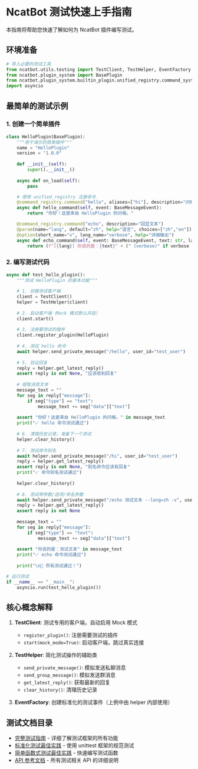 # NcatBot 测试快速上手指南

本指南将帮助您快速了解如何为 NcatBot 插件编写测试。

## 环境准备

```python
# 导入必要的测试工具
from ncatbot.utils.testing import TestClient, TestHelper, EventFactory
from ncatbot.plugin_system import BasePlugin
from ncatbot.plugin_system.builtin_plugin.unified_registry.command_system.registry import command_registry, param, option
import asyncio
```

## 最简单的测试示例

### 1. 创建一个简单插件

```python
class HelloPlugin(BasePlugin):
    """用于演示的简单插件"""
    name = "HelloPlugin"
    version = "1.0.0"
    
    def __init__(self):
        super().__init__()
        
    async def on_load(self):
        pass

    # 使用 unified_registry 注册命令
    @command_registry.command("hello", aliases=["hi"], description="问候")
    async def hello_command(self, event: BaseMessageEvent):
        return "你好！这是来自 HelloPlugin 的问候。"

    @command_registry.command("echo", description="回显文本")
    @param(name="lang", default="zh", help="语言", choices=["zh","en"])
    @option(short_name="v", long_name="verbose", help="详细输出")
    async def echo_command(self, event: BaseMessageEvent, text: str, lang: str = "zh", verbose: bool = False):
        return (f"[{lang}] 你说的是：{text}" + (" (verbose)" if verbose else ""))
```

### 2. 编写测试代码

```python
async def test_hello_plugin():
    """测试 HelloPlugin 的基本功能"""
    
    # 1. 创建测试客户端
    client = TestClient()
    helper = TestHelper(client)
    
    # 2. 启动客户端（Mock 模式默认开启）
    client.start()
    
    # 3. 注册要测试的插件
    client.register_plugin(HelloPlugin)
    
    # 4. 测试 hello 命令
    await helper.send_private_message("/hello", user_id="test_user")
    
    # 5. 验证回复
    reply = helper.get_latest_reply()
    assert reply is not None, "应该收到回复"
    
    # 提取消息文本
    message_text = ""
    for seg in reply["message"]:
        if seg["type"] == "text":
            message_text += seg["data"]["text"]
    
    assert "你好！这是来自 HelloPlugin 的问候。" in message_text
    print("✅ hello 命令测试通过")
    
    # 6. 清理历史记录，准备下一个测试
    helper.clear_history()
    
    # 7. 测试命令别名
    await helper.send_private_message("/hi", user_id="test_user")
    reply = helper.get_latest_reply()
    assert reply is not None, "别名命令应该有回复"
    print("✅ 命令别名测试通过")
    
    helper.clear_history()
    
    # 8. 测试带参数/选项/命名参数
    await helper.send_private_message("/echo 测试文本 --lang=zh -v", user_id="test_user")
    reply = helper.get_latest_reply()
    assert reply is not None
    
    message_text = ""
    for seg in reply["message"]:
        if seg["type"] == "text":
            message_text += seg["data"]["text"]
    
    assert "你说的是：测试文本" in message_text
    print("✅ echo 命令测试通过")
    
    print("\n🎉 所有测试通过！")

# 运行测试
if __name__ == "__main__":
    asyncio.run(test_hello_plugin())
```

## 核心概念解释

1. **TestClient**: 测试专用的客户端，自动启用 Mock 模式
   - `register_plugin()`: 注册需要测试的插件
   - `start(mock_mode=True)`: 启动客户端，跳过真实连接

2. **TestHelper**: 简化测试操作的辅助类
   - `send_private_message()`: 模拟发送私聊消息
   - `send_group_message()`: 模拟发送群消息
   - `get_latest_reply()`: 获取最新的回复
   - `clear_history()`: 清理历史记录

3. **EventFactory**: 创建标准化的测试事件（上例中由 helper 内部使用）

## 测试文档目录

- [完整测试指南](./guide.md) - 详细了解测试框架的所有功能
- [标准化测试最佳实践](./best-practice-unittest.md) - 使用 unittest 框架的规范测试
- [简单函数式测试最佳实践](./best-practice-simple.md) - 快速编写测试函数
- [API 参考文档](./api-reference.md) - 所有测试相关 API 的详细说明
